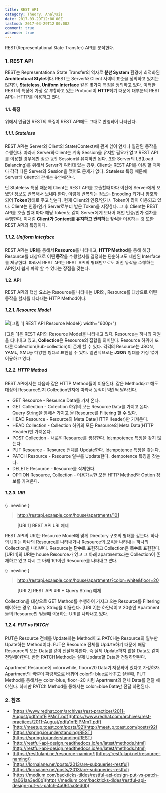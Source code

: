```yaml
---
title: REST API
category: Theory, Analysis
date: 2017-03-29T12:00:00Z
lastmod: 2017-03-29T12:00:00Z
comment: true
adsense: true
---
```


REST(Representational State Transfer) API를 분석한다.

### 1. REST API

REST는 Representational State Transfer의 약자로 **분산 System** 환경에 최적화된 **Architectural Style**이다. REST는 Server와 Client 사이의 표준을 정의하고 있지는 않지만, **Stateless, Uniform Interface** 같은 몇가지 특징을 정의하고 있다. 이러한 REST의 특징에 가장 잘 부합하고 있는 Protocol이 **HTTP**이기 때문에 대부분의 REST API는 HTTP를 이용하고 있다.

#### 1.1. 특징

위에서 언급한 REST의 특징이 REST API에도 그대로 반영되어 나타난다.

##### 1.1.1. Stateless

REST API는 Server와 Client의 State(Context)에 관계 없이 언제나 일관된 동작을 수행한다. 따라서 Server와 Client는 계속 Session을 유지할 필요가 없고 REST API를 이용할 경우에만 잠깐 동안 Session을 유지하면 된다. 또한 Server의 LB(Load Balancing)를 위해서 Server가 여러대 있는 경우, Client는 REST API를 이용 할 때마다 각각 다른 Server와 Session을 맺어도 문제가 없다. Stateless 특징 때문에 Server와 Client의 관계는 유연해진다.

단 Stateless 특징 때문에 Client는 REST API를 호출할때 마다 이전에 Server에게 보냈던 정보도 반복해서 보내야 한다. 이렇게 반복되는 정보는 Encoding 되거나 암호화 되어 **Token**형태로 주고 받는다. 현재 Client의 인증/인가시 Token이 많이 이용되고 있다. Client는 인증/인가 Server로부터 받은 Token을 저장한다. 그 후 Client는 REST API를 호출 할때 마다 해당 Token도 같이 Server에게 보내어 매번 인증/인가 절차를 수행한다. 이처럼 **Client가 Context를 유지하고 관리하는 방식**을 이용하는 것 또한 REST API의 특징이다.

##### 1.1.2. Uniform Interface

REST API는 **URI**를 통해서 **Resource**를 나타내고, **HTTP Method**를 통해 해당 Resource를 대상으로 어떤 **동작**을 수행할지를 결정하는 단순하고도 제한된 Interface를 제공한다. 따라서 REST API는 REST API의 형태만으로도 어떤 동작을 수행하는 API인지 쉽게 파악 할 수 있다는 장점을 갖는다.

#### 1.2. API

REST API의 핵심 요소는 Resource를 나타내는 URI와, Resource를 대상으로 어떤 동작을 할지를 나타내는 HTTP Method이다.

##### 1.2.1. Resource Model

![[그림 1] REST API Resource Model]({{site.baseurl}}/images/theory_analysis/REST_API/Resource_Model.PNG){: width="600px"}

[그림 1]은 REST API의 Resource Model을 나타내고 있다. Resource는 하나의 자원을 타나내고 있고, **Collection**은 Resource의 집합을 의미한다. Resource 하위에 또 다른 Collection(Sub-collection)이 존재 할 수 있다. 각각의 Resource는 JSON, YAML, XML등 다양한 형태로 표현될 수 있다. 일반적으로는 **JSON** 형태를 가장 많이 이용하고 있다.

##### 1.2.2. HTTP Method

REST API에서는 다음과 같은 HTTP Method들이 이용된다. 같은 Method라고 해도 대상이 Resource인지 Collection인지에 따라서 동작이 약간씩 달라진다.

* GET Resource - Resource Data를 가져 온다.
* GET Collection - Collection 하위의 모든 Resource Data를 가지고 온다. Query String을 통해서 가지고 올 Resource를 Filtering 할 수 있다.
* HEAD Resource - Resource의 Meta Data(HTTP Header)만 가져온다.
* HEAD Collection - Collection 하위의 모든 Resource의 Meta Data(HTTP Header)만 가져온다.
* POST Collection - 새로운 Resource를 생성한다. Idempotence 특징을 갖지 않는다.
* PUT Resource - Resource 전체를 Update한다. Idempotence 특징을 갖는다.
* PATCH Resource - Resource 일부를 Update한다. idempotence 특징을 갖는다.
* DELETE Resource - Resource를 삭제한다.
* OPTION Resource, Collection - 이용가능한 모든 HTTP Method와 Option 정보를 가져온다.

##### 1.2.3. URI

{: .newline }
> http://restapi.example.com/house/apartments/101
<figure>
<figcaption class="caption">[URI 1] REST API URI 예제</figcaption>
</figure>

REST API의 URI는 Resource Model에 맞게 Directory 구조의 형태를 갖는다. 하나의 URI는 하나의 Resource를 나타내거나 Resource의 모음을 나타내는 하나의 Collection을 나타낸다. Resource는 **단수**로 표현하고 Collection은 **복수**로 표현한다. [URI 1]의 URI는 house Resource가 있고 그 아래 apartments라는 Collection이 존재하고 있고 다시 그 아래 101이란 Resource를 나타내고 있다.

{: .newline }
> http://restapi.example.com/house/apartments?color=white&floor=20
<figure>
<figcaption class="caption">[URI 2] REST API URI + Query String 예제</figcaption>
</figure>

Collection을 대상으로 GET Method를 수행하여 가지고 오는 Resource를 Filtering 해야하는 경우, Query String을 이용한다. [URI 2]는 하얀색이고 20층인 Apartment들의 Resource만 얻을때 이용하는 URI를 나타내고 있다.

##### 1.2.4. PUT vs PATCH

PUT은 Resource 전체를 Update하는 Method이고 PATCH는 Resource의 일부만 Upate하는 Method이다. PUT은 Resource 전체를 Update하기 때문에 해당 Resource의 모든 Data를 같이 전달해야한다. 즉 실제 Update하지 않을 Data도 같이 전달해야한다. 반면 PATCH Method는 실제 Update할 Data만 전달하면된다.

Apartment Resource에 color=while, floor=20 Data가 저장되어 있다고 가정하자. Apartment의 색깔이 파랑색으로 바뀌어 color만 blue로 바꾸고 싶을때, PUT Method를 통해서는 color=blue, floor=20 처럼 Apartment의 전체 Data를 전달 해야한다. 하지만 PATCh Method를 통해서는 color=blue Data만 전달 하면된다.

### 2. 참조

* [https://www.redhat.com/archives/rest-practices/2011-August/pdfa1nfEjPMmT.pdf](https://www.redhat.com/archives/rest-practices/2011-August/pdfa1nfEjPMmT.pdf)
* [http://meetup.toast.com/posts/92](http://meetup.toast.com/posts/92)
* [https://spring.io/understanding/REST](https://spring.io/understanding/REST)
* [http://restful-api-design.readthedocs.io/en/latest/methods.html](http://restful-api-design.readthedocs.io/en/latest/methods.html)
* [https://restfulapi.net/resource-naming/](https://restfulapi.net/resource-naming/)
* [https://lornajane.net/posts/2013/are-subqueries-restful](https://lornajane.net/posts/2013/are-subqueries-restful)
* [https://medium.com/backticks-tildes/restful-api-design-put-vs-patch-4a061aa3ed0b](https://medium.com/backticks-tildes/restful-api-design-put-vs-patch-4a061aa3ed0b)

